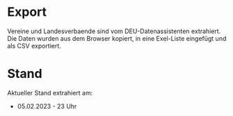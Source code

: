 # Export
Vereine und Landesverbaende sind vom DEU-Datenassistenten extrahiert.
Die Daten wurden aus dem Browser kopiert, in eine Exel-Liste eingefügt und als CSV exportiert.

# Stand
Aktueller Stand extrahiert am:
- 05.02.2023 - 23 Uhr
